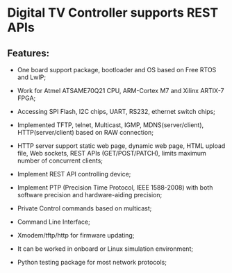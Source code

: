 # Digital TV Controller supports REST APIs

## Features: ##

- One board support package, bootloader and OS based on Free RTOS and LwIP;

- Work for Atmel ATSAME70Q21 CPU, ARM-Cortex M7 and Xilinx ARTIX-7 FPGA;

- Accessing SPI Flash, I2C chips, UART, RS232, ethernet switch chips;

- Implemented TFTP, telnet, Multicast, IGMP, MDNS(server/client), HTTP(server/client) based on RAW connection;

- HTTP server support static web page, dynamic web page, HTML upload file, Web sockets, REST APIs (GET/POST/PATCH), limits maximum number of concurrent clients;

- Implement REST API controlling device;

- Implement PTP (Precision Time Protocol, IEEE 1588-2008) with both software precision and hardware-aiding precision;

- Private Control commands based on multicast;

- Command Line Interface; 

- Xmodem/tftp/http for firmware updating;

- It can be worked in onboard or Linux simulation environment;

- Python testing package for most network protocols;
